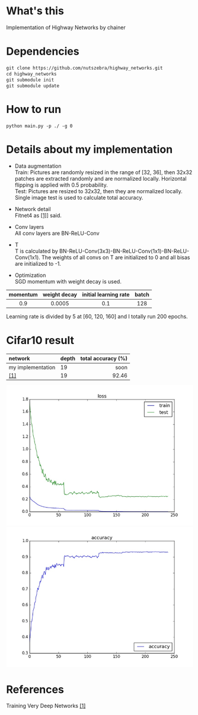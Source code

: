# What's this
Implementation of Highway Networks by chainer


# Dependencies

    git clone https://github.com/nutszebra/highway_networks.git
    cd highway_networks
    git submodule init
    git submodule update

# How to run
    python main.py -p ./ -g 0 

# Details about my implementation
* Data augmentation  
Train: Pictures are randomly resized in the range of [32, 36], then 32x32 patches are extracted randomly and are normalized locally. Horizontal flipping is applied with 0.5 probability.  
Test: Pictures are resized to 32x32, then they are normalized locally. Single image test is used to calculate total accuracy.  

* Network detail  
Fitnet4 as [[1]][Paper]] said.

* Conv layers  
All conv layers are BN-ReLU-Conv

* T  
T is calculated by BN-ReLU-Conv(3x3)-BN-ReLU-Conv(1x1)-BN-ReLU-Conv(1x1). The weights of all convs on T are initialized to 0 and all bisas are initialized to -1.

* Optimization  
SGD momentum with weight decay is used.

| momentum              | weight decay | initial learning rate | batch |
|:---------------------:|:------------:|:---------------------:|:-----:|
|0.9                    |0.0005        |0.1                    |128    |

Learning rate is divided by 5 at [60, 120, 160] and I totally run 200 epochs. 

# Cifar10 result

| network              | depth | total accuracy (%) |
|:---------------------|-------|-------------------:|
| my implementation    | 19    | soon               |
| [[1]][Paper]         | 19    | 92.46              |

<img src="https://github.com/nutszebra/highway_networks/blob/master/loss.jpg" alt="loss" title="loss">
<img src="https://github.com/nutszebra/highway_networks/blob/master/accuracy.jpg" alt="total accuracy" title="total accuracy">

# References
Training Very Deep Networks [[1]][Paper]

[paper]: https://arxiv.org/abs/1507.06228 "Paper"
